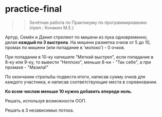 # practice-final
>> Зачётная работа по Практикуму по программированию (преп.: Конакин М.Е.)

Артур, Семён и Данил стреляют по мишени из лука одновременно, делая **каждый по 3 выстрела**. На мишени разметка очков от 5 до 10, промах по мишени (или попадание в 'молоко') - 0 очков.

При попадании в 10-ку напишите "Меткий выстрел", если попадание в 8-ку или 9-ку, то вывести "Неплохо", меньше 8-ки - "Так себе", а при промахе - "Мазила!"

По окончании стрельбы подвести итоги, написав сумму очков для каждого участника, и написав соответствующие места в соревновании.

**Ко всем числам меньше 10 нужно добавить впереди ноль.**

Решать, используя возможности ООП.

Решать в 3 независимых потока.
